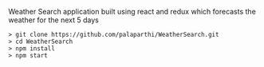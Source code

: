 Weather Search application built using react and redux which forecasts the weather for the next 5 days

```
> git clone https://github.com/palaparthi/WeatherSearch.git
> cd WeatherSearch
> npm install
> npm start
```


